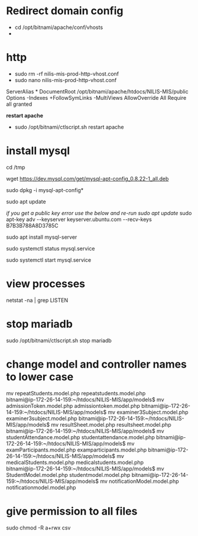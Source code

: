 # Redirect domain config

- cd /opt/bitnami/apache/conf/vhosts
-

# http

- sudo rm -rf nilis-mis-prod-http-vhost.conf
- sudo nano nilis-mis-prod-http-vhost.conf

<VirtualHost _default_:80>
      ServerAlias *
      DocumentRoot /opt/bitnami/apache/htdocs/NILIS-MIS/public
     <Directory "/opt/bitnami/apache/htdocs/NILIS-MIS/public">
          Options -Indexes +FollowSymLinks -MultiViews
          AllowOverride All
          Require all granted
     </Directory>
</VirtualHost>

**restart apache**

- sudo /opt/bitnami/ctlscript.sh restart apache

# install mysql

cd /tmp

wget https://dev.mysql.com/get/mysql-apt-config_0.8.22-1_all.deb

sudo dpkg -i mysql-apt-config\*

sudo apt update

_if you get a public key error use the below and re-run sudo apt update_
sudo apt-key adv --keyserver keyserver.ubuntu.com --recv-keys B7B3B788A8D3785C

sudo apt install mysql-server

sudo systemctl status mysql.service

sudo systemctl start mysql.service

# view processes

netstat -na | grep LISTEN

# stop mariadb

sudo /opt/bitnami/ctlscript.sh stop mariadb

# change model and controller names to lower case

mv repeatStudents.model.php repeatstudents.model.php  
bitnami@ip-172-26-14-159:~/htdocs/NILIS-MIS/app/models$ mv admissionToken.model.php admissiontoken.model.php
bitnami@ip-172-26-14-159:~/htdocs/NILIS-MIS/app/models$ mv examiner3Subject.model.php examiner3subject.model.php
bitnami@ip-172-26-14-159:~/htdocs/NILIS-MIS/app/models$ mv resultSheet.model.php resultsheet.model.php
bitnami@ip-172-26-14-159:~/htdocs/NILIS-MIS/app/models$ mv studentAttendance.model.php studentattendance.model.php
bitnami@ip-172-26-14-159:~/htdocs/NILIS-MIS/app/models$ mv examParticipants.model.php examparticipants.model.php
bitnami@ip-172-26-14-159:~/htdocs/NILIS-MIS/app/models$ mv medicalStudents.model.php medicalstudents.model.php  
bitnami@ip-172-26-14-159:~/htdocs/NILIS-MIS/app/models$ mv StudentModel.model.php studentmodel.model.php
bitnami@ip-172-26-14-159:~/htdocs/NILIS-MIS/app/models$ mv notificationModel.model.php notificationmodel.model.php

# give permission to all files

sudo chmod -R a+rwx csv
